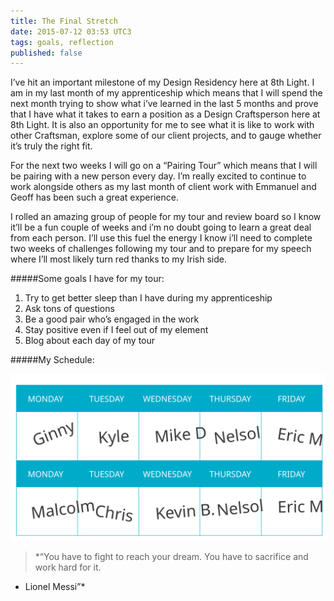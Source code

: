 ```yaml
---
title: The Final Stretch
date: 2015-07-12 03:53 UTC3
tags: goals, reflection
published: false
---
```


I’ve hit an important milestone of my Design Residency here at 8th Light. I am in my last month of my apprenticeship which means that I will spend the next month trying to show what i’ve learned in the last 5 months and prove that I have what it takes to earn a position as a Design Craftsperson here at 8th Light. It is also an opportunity for me to see what it is like to work with other Craftsman, explore some of our client projects, and to gauge whether it’s truly the right fit.

For the next two weeks I will go on a “Pairing Tour” which means that I will be pairing with a new person every day. I’m really excited to continue to work alongside others as my last month of client work with Emmanuel and Geoff has been such a great experience.

I rolled an amazing group of people for my tour  and review board so I know it’ll be a fun couple of weeks and i’m no doubt going to learn a great deal from each person. I’ll use this fuel the energy I know i’ll need to complete two weeks of challenges following my tour and to prepare for my speech where I’ll most likely turn red thanks to my Irish side.


#####Some goals I have for my tour:

1. Try to get better sleep than I have during my apprenticeship
2. Ask tons of questions
3. Be a good pair who’s engaged in the work
4. Stay positive even if I feel out of my element
5. Blog about each day of my tour

#####My Schedule:

![Pairing Calendar](/images/Tour_calendar.svg)



>*“You have to fight to reach your dream. You have to sacrifice and work hard for it.
- Lionel Messi”*